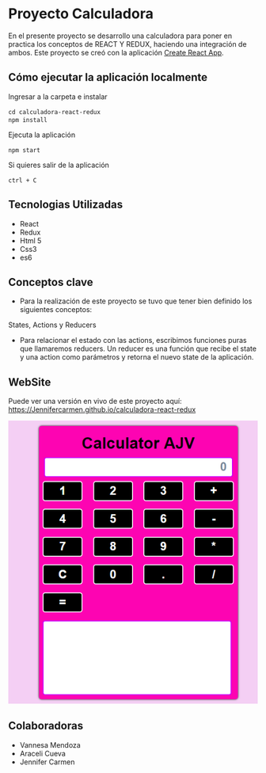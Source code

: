 # Proyecto Calculadora

En el presente proyecto se desarrollo una calculadora para poner en practica los conceptos de REACT Y REDUX, haciendo una integración de ambos.
Este proyecto se creó con la aplicación [Create React App](https://github.com/facebookincubator/create-react-app).

## Cómo ejecutar la aplicación localmente

Ingresar a la carpeta e instalar 

```
cd calculadora-react-redux
npm install
```

Ejecuta la aplicación

```
npm start
```

Si quieres salir de la aplicación

```
ctrl + C
```


## Tecnologias  Utilizadas

- React
- Redux
- Html 5 
- Css3
- es6

## Conceptos clave

- Para la realización de este proyecto se tuvo que tener bien definido los siguientes conceptos:

States, Actions y Reducers

- Para relacionar el estado con las actions, escribimos funciones puras que llamaremos reducers. Un reducer es una función que recibe el state y una action como parámetros y retorna el nuevo state de la aplicación. 

## WebSite

Puede ver una versión en vivo de este proyecto aquí: https://Jennifercarmen.github.io/calculadora-react-redux

![pagina](public/assets/docs/calculadora.PNG)

## Colaboradoras

- Vannesa Mendoza
- Araceli Cueva
- Jennifer Carmen
